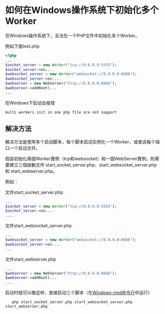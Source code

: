 # 如何在Windows操作系统下初始化多个Worker

在Windows操作系统下，无法在一个PHP文件中初始化多个Worker。

例如下面test.php
```php
<?php
...
$socket_server = new Worker("tcp://0.0.0.0:5555");
$socket_server->on....
$websocket_server = new Worker("websocket://0.0.0.0:6666");
$websocket_server->on....
$webserver = new WebServer("http://0.0.0.0:6666");
$webserver->addRoot(...
...
```

在Windows下启动会报错
```
multi workers init in one php file are not support
```

## 解决方法

解决方法是使用多个启动脚本，每个脚本启动实例化一个Worker，或者说每个端口一个启动文件。

假設初始化兩個Worker實例（tcp和websocket）和一個WebServer實例，則需要建立三個啟動文件 start\_socket\_server.php、start\_websocket\_server.php 和 start\_webserver.php。

例如：

文件start\_socket\_server.php

```php
...
$socket_server = new Worker("tcp://0.0.0.0:5555");
$socket_server->on....
....
```

文件start\_websocket\_server.php

```php
...
$websocket_server = new Worker("websocket://0.0.0.0:6666");
$websocket_server->on....
...
```

文件start\_webserver.php

```php
...
$webserver = new WebServer("http://0.0.0.0:6666");
$webserver->addRoot(...
...
```

启动时就可以像这样，直接启动三个脚本（在[Windows cmd命令行](https://baike.baidu.com/view/756438.htm)中运行）

```
   php start_socket_server.php start_websocket_server.php start_webserver.php
```
